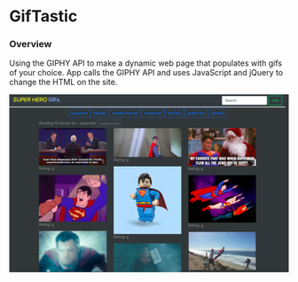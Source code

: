 # GifTastic

### Overview

Using the GIPHY API to make a dynamic web page that populates with gifs of your choice. App calls the GIPHY API and uses JavaScript and jQuery to change the HTML on the site.

![Home](thumbnail.png)